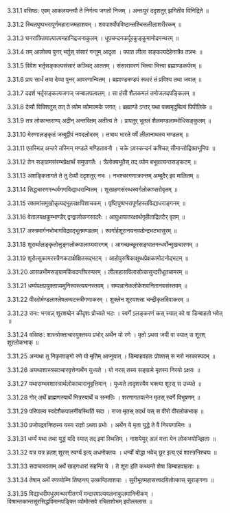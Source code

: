 3.31.1
वसिष्ठः:
एवम् आकलयन्त्यौ ते निर्गत्य जगतो निजम् ।
अन्तःपुरं ददृशतुर् झगितीव विनिद्रिते ॥


3.31.2
स्थितपुष्पभरापूर्णमहाराजमहाशवम् ।
शवपार्श्वोपविष्टान्तश्चित्तलीलाशरीरकम् ॥


3.31.3
घनरात्रितयाल्पाल्पमहानिद्रजनाकुलम् ।
धूपचन्दनकर्पूरकुङ्कुमामोदमन्थरम् ॥


3.31.4
तम् आलोक्य पुनर् भर्तुस् संसारं गन्तुम् आदृता ।
पपात लीला सङ्कल्पदेहेनात्रैव तन्नभः ॥


3.31.5
विवेश भर्तृसङ्कल्पसंसारं कञ्चिद् आततम् ।
संसारावरणं भित्त्वा भित्त्वा ब्रह्माण्डकर्परम् ॥


3.31.6
प्राप सार्धं तया देव्या पुनर् आवरणान्वितम् ।
ब्रह्माण्डमण्डपं स्फारं तं प्रविश्य तथा जवात् ॥


3.31.7
ददर्श भर्तृसङ्कल्पजगज् जम्बालपल्वलम् ।
सा हंसी शैलकमलं तमोजलदपङ्किलम् ॥


3.31.8
देव्यौ विविशतुस् तत् ते व्योम व्योमात्मके जगत् ।
ब्रह्माण्डे ऽन्तर् यथा पक्वमृदुबिल्वं पिपीलिके ॥


3.31.9
तत्र लोकान्तराण्य् अद्रीन् अन्तरिक्षम् अतीत्य ते ।
प्रापतुर् भूतलं शैलमण्डलाम्भोधिसङ्कुलम् ॥


3.31.10
मेरुणालङ्कृतं जम्बुद्वीपं नवदलोदरम् ।
तत्राथ भारते वर्षे लीलानाथस्य मण्डलम् ॥


3.31.11
एतस्मिन्न् अन्तरे तस्मिन् मण्डले मण्डितावनौ ।
चक्रे ऽवस्कन्दनं कश्चित् सीमान्तोद्रिक्तभूमिपः ॥


3.31.12
तेन सङ्ग्रामसंरम्भप्रेक्षार्थं समुपागतैः ।
त्रैलोक्यभूतैस् तद् व्योम बभूवात्यन्तसङ्कटम् ॥


3.31.13
अशङ्कितागते ते तु देव्यौ ददृशतुर् नभः ।
नभश्चरगणाक्रान्तम् अम्बुदैर् इव मालितम् ॥


3.31.14
सिद्धचारणगन्धर्वगणविद्याधरान्वितम् ।
शूरग्रहणसंरब्धस्वर्गलोकाप्सरोवृतम् ॥


3.31.15
रक्तमांसमुखोन्नृत्यद्भूतरक्षःपिशाचकम् ।
वृष्टिपुष्पभरापूर्णहस्तविद्याधराङ्गनम् ॥


3.31.16
वेतालयक्षकुम्भाण्डैर् द्वन्द्वालोकनसादरैः ।
आयुधापातरक्षार्थगृहीताद्रितटैर् वृतम् ॥


3.31.17
अस्त्रमार्गनभोभागविद्रवद्भूतमण्डलम् ।
स्वर्गार्हशूरानयनव्यग्रेन्द्रभटभासुरम् ॥


3.31.18
शूरार्थालङ्कृतोत्तुङ्गलोकपालाग्र्यवारणम् ।
आगच्छच्छूरसङ्घातगन्धर्वोन्मुखचारणम् ॥


3.31.19
शूरोत्सुकामरस्त्रैणकटाक्षेक्षितसद्भटम् ।
आहोपुरुषिकाक्षुब्धप्रेक्षकामोटनोद्भटम् ॥


3.31.20
आसन्नभीमसङ्ग्रामकिंवदन्तीपरम्परम् ।
लीलाहासविलासोत्कसुन्दरीधूतचामरम् ॥


3.31.21
धर्म्यपक्षप्रयुक्ताग्र्यमुनिस्वस्त्ययनस्तवम् ।
सम्पन्नानेकलोकेशवनितानवसंस्तवम् ॥


3.31.22
वीरदोर्मण्डलाश्लेषलम्पटस्त्रीगणाकरम् ।
शुक्लेन शूरयशसा चन्द्रीकृतदिवाकरम् ॥


3.31.23
रामः:
भगवञ् शूरशब्देन कीदृशः प्रोच्यते भटः ।
स्वर्गे ऽलङ्करणं कस् स्यात् को वा डिम्बाहतो भवेत् ॥


3.31.24
वसिष्ठः:
शास्त्रोक्ताचारयुक्तस्य प्रभोर् अर्थेन यो रणे ।
मृतो ऽथवा जयी वा स्यात् स शूरश् शूरलोकभाक् ॥


3.31.25
अन्यथा तु निकृत्ताङ्गो रणे यो मृतिम् आप्नुयात् ।
डिम्बाहवहतः प्रोक्तस् स नरो नरकास्पदम् ॥


3.31.26
अयथाशास्त्रसञ्चारवृत्तेनार्थेन युध्यते ।
यो नरस् तस्य सङ्ग्रामे मृतस्य निरयो ऽक्षयः ॥


3.31.27
यथासम्भवशास्त्रार्थलोकाचारानुवृत्तिमान् ।
युध्यते तादृशस्यैव भक्त्या शूरस् स उच्यते ॥


3.31.28
गोर् अर्थे ब्राह्मणस्यार्थे मित्रस्यार्थे च सन्मतिः ।
शरणागतयत्नेन मृतस् स्वर्गे विभूषणम् ॥


3.31.29
परिपाल्य स्वदेशैकपालनीयस्थितिं सदा ।
राजा मृतस् तदर्थं यस् स वीरो वीरलोकभाक् ॥


3.31.30
प्रजोपद्रवनिष्ठस्य यस्य राज्ञो ऽथवा प्रभोः ।
अर्थेन ये मृता युद्धे ते वै निरयगामिनः ॥


3.31.31
धर्म्यं यथा तथा युद्धं यदि स्यात् तद् इमां स्थितिम् ।
नाशयेयुर् अलं मत्ता येन लोकभयोज्झिताः ॥


3.31.32
यत्र यत्र हतश् शूरस् स्वर्ग्य इत्य् अधमोक्तयः ।
धर्म्यो योद्धा भवेच् छूर इत्य् एवं शास्त्रनिश्चयः ॥


3.31.33
सदाचारवताम् अर्थे खड्गधारां सहन्ति ये ।
ते शूरा इति कथ्यन्ते शेषा डिम्बाहवाहताः ॥


3.31.34
तेषाम् अर्थे रणव्योम्नि तिष्ठन्त्य् उत्कण्ठिताशयाः ।
सुरीभूतमहासत्त्वदयितोत्कास् सुराङ्गनाः ॥


3.31.35
विद्याधरीमधुरमन्थरगीतगर्भं मन्दारमाल्यवलनाकुलमानिनीकम् ।
विश्रान्तकान्तसुरसिद्धविमानपङ्क्ति व्योमोत्सवे रचितशोभम् इवोल्ललास ॥

